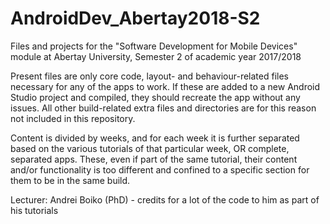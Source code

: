 # AndroidDev_Abertay2018-S2
Files and projects for the "Software Development for Mobile Devices" module at 
Abertay University, Semester 2 of academic year 2017/2018

Present files are only core code, layout- and behaviour-related files necessary for any of the apps to work.
If these are added to a new Android Studio project and compiled, they should recreate the app without any issues.
All other build-related extra files and directories are for this reason not included in this repository.

Content is divided by weeks, and for each week it is further separated based on the various tutorials of that
particular week, OR complete, separated apps. These, even if part of the same tutorial, their content and/or
functionality is too different and confined to a specific section for them to be in the same build.

Lecturer: Andrei Boiko (PhD) - credits for a lot of the code to him as part of his tutorials
